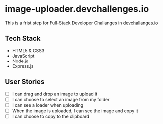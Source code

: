 # image-uploader.devchallenges.io

This is a frist step for Full-Stack Developer Challanges in [devchallanges.io](https://devchallenges.io/challenges/O2iGT9yBd6xZBrOcVirx)
## Tech Stack
  - HTML5 & CSS3
  - JavaScript
  - Node.js
  - Express.js
## User Stories
  - [ ] I can drag and drop an image to upload it
  - [ ] I can choose to select an image from my folder
  - [ ] I can see a loader when uploading
  - [ ] When the image is uploaded, I can see the image and copy it
  - [ ] I can choose to copy to the clipboard
